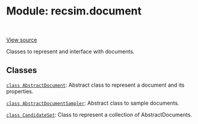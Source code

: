 <div itemscope itemtype="http://developers.google.com/ReferenceObject">
<meta itemprop="name" content="recsim.document" />
<meta itemprop="path" content="Stable" />
</div>

# Module: recsim.document

<table class="tfo-notebook-buttons tfo-api" align="left">
</table>

<a target="_blank" href="https://github.com/google-research/recsim/recsim/document.py">View
source</a>

Classes to represent and interface with documents.

<!-- Placeholder for "Used in" -->

## Classes

[`class AbstractDocument`](../recsim/document/AbstractDocument.md): Abstract
class to represent a document and its properties.

[`class AbstractDocumentSampler`](../recsim/document/AbstractDocumentSampler.md):
Abstract class to sample documents.

[`class CandidateSet`](../recsim/document/CandidateSet.md): Class to represent a
collection of AbstractDocuments.

